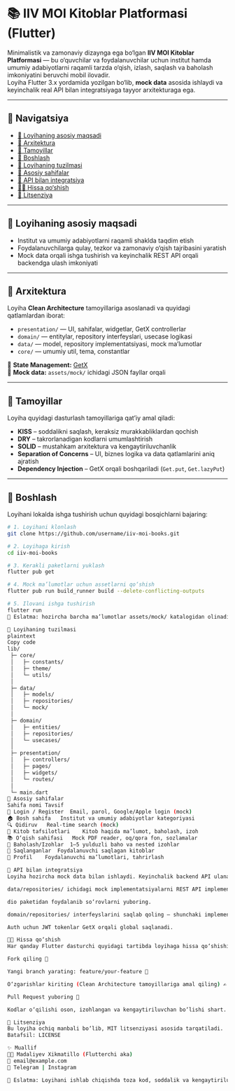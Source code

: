 # 📚 IIV MOI Kitoblar Platformasi (Flutter)

Minimalistik va zamonaviy dizaynga ega bo‘lgan **IIV MOI Kitoblar Platformasi** — bu o‘quvchilar va foydalanuvchilar uchun institut hamda umumiy adabiyotlarni raqamli tarzda o‘qish, izlash, saqlash va baholash imkoniyatini beruvchi mobil ilovadir.  
Loyiha Flutter 3.x yordamida yozilgan bo‘lib, **mock data** asosida ishlaydi va keyinchalik real API bilan integratsiyaga tayyor arxitekturaga ega.

---

## 🧭 Navigatsiya

- [📌 Loyihaning asosiy maqsadi](#-loyihaning-asosiy-maqsadi)  
- [🧱 Arxitektura](#-arxitektura)  
- [🧠 Tamoyillar](#-tamoyillar)  
- [🚀 Boshlash](#-boshlash)  
- [📂 Loyihaning tuzilmasi](#-loyihaning-tuzilmasi)  
- [📄 Asosiy sahifalar](#-asosiy-sahifalar)  
- [🔌 API bilan integratsiya](#-api-bilan-integratsiya)  
- [👨‍💻 Hissa qo‘shish](#-hissa-qo‘shish)  
- [📜 Litsenziya](#-litsenziya)

---

## 📌 Loyihaning asosiy maqsadi

- Institut va umumiy adabiyotlarni raqamli shaklda taqdim etish  
- Foydalanuvchilarga qulay, tezkor va zamonaviy o‘qish tajribasini yaratish  
- Mock data orqali ishga tushirish va keyinchalik REST API orqali backendga ulash imkoniyati

---

## 🧱 Arxitektura

Loyiha **Clean Architecture** tamoyillariga asoslanadi va quyidagi qatlamlardan iborat:

- `presentation/` — UI, sahifalar, widgetlar, GetX controllerlar  
- `domain/` — entitylar, repository interfeyslari, usecase logikasi  
- `data/` — model, repository implementatsiyasi, mock ma’lumotlar  
- `core/` — umumiy util, tema, constantlar

📌 **State Management:** [GetX](https://pub.dev/packages/get)  
📌 **Mock data:** `assets/mock/` ichidagi JSON fayllar orqali

---

## 🧠 Tamoyillar

Loyiha quyidagi dasturlash tamoyillariga qat’iy amal qiladi:

- **KISS** – soddalikni saqlash, keraksiz murakkabliklardan qochish  
- **DRY** – takrorlanadigan kodlarni umumlashtirish  
- **SOLID** – mustahkam arxitektura va kengaytiriluvchanlik  
- **Separation of Concerns** – UI, biznes logika va data qatlamlarini aniq ajratish  
- **Dependency Injection** – GetX orqali boshqariladi (`Get.put`, `Get.lazyPut`)

---

## 🚀 Boshlash

Loyihani lokalda ishga tushirish uchun quyidagi bosqichlarni bajaring:

```bash
# 1. Loyihani klonlash
git clone https://github.com/username/iiv-moi-books.git

# 2. Loyihaga kirish
cd iiv-moi-books

# 3. Kerakli paketlarni yuklash
flutter pub get

# 4. Mock ma’lumotlar uchun assetlarni qo‘shish
flutter pub run build_runner build --delete-conflicting-outputs

# 5. Ilovani ishga tushirish
flutter run
📌 Eslatma: hozircha barcha ma’lumotlar assets/mock/ katalogidan olinadi. Backend API hali ulanmagan.

📂 Loyihaning tuzilmasi
plaintext
Copy code
lib/
 ├─ core/
 │   ├─ constants/
 │   ├─ theme/
 │   └─ utils/
 │
 ├─ data/
 │   ├─ models/
 │   ├─ repositories/
 │   └─ mock/
 │
 ├─ domain/
 │   ├─ entities/
 │   ├─ repositories/
 │   └─ usecases/
 │
 ├─ presentation/
 │   ├─ controllers/
 │   ├─ pages/
 │   ├─ widgets/
 │   └─ routes/
 │
 └─ main.dart
📄 Asosiy sahifalar
Sahifa nomi	Tavsif
🔐 Login / Register	Email, parol, Google/Apple login (mock)
🏠 Bosh sahifa	Institut va umumiy adabiyotlar kategoriyasi
🔍 Qidiruv	Real-time search (mock)
📖 Kitob tafsilotlari	Kitob haqida ma’lumot, baholash, izoh
📚 O‘qish sahifasi	Mock PDF reader, oq/qora fon, sozlamalar
🌟 Baholash/Izohlar	1–5 yulduzli baho va nested izohlar
📌 Saqlanganlar	Foydalanuvchi saqlagan kitoblar
👤 Profil	Foydalanuvchi ma’lumotlari, tahrirlash

🔌 API bilan integratsiya
Loyiha hozircha mock data bilan ishlaydi. Keyinchalik backend API ulanayotganda quyidagilarni bajarish kifoya:

data/repositories/ ichidagi mock implementatsiyalarni REST API implementatsiyasi bilan almashtiring.

dio paketidan foydalanib so‘rovlarni yuboring.

domain/repositories/ interfeyslarini saqlab qoling — shunchaki implementatsiyani almashtirish kifoya bo‘ladi.

Auth uchun JWT tokenlar GetX orqali global saqlanadi.

👨‍💻 Hissa qo‘shish
Har qanday Flutter dasturchi quyidagi tartibda loyihaga hissa qo‘shishi mumkin:

Fork qiling 🔀

Yangi branch yarating: feature/your-feature 🌿

O‘zgarishlar kiriting (Clean Architecture tamoyillariga amal qiling) ✍️

Pull Request yuboring 📨

Kodlar o‘qilishi oson, izohlangan va kengaytiriluvchan bo‘lishi shart.

📜 Litsenziya
Bu loyiha ochiq manbali bo‘lib, MIT litsenziyasi asosida tarqatiladi.
Batafsil: LICENSE

✨ Muallif
👨‍💻 Madaliyev Xikmatillo (Flutterchi aka)
📧 email@example.com
📱 Telegram | Instagram

📝 Eslatma: Loyihani ishlab chiqishda toza kod, soddalik va kengaytiriluvchanlik asosiy ustuvorlik bo‘lib xizmat qiladi. Kodni ko‘rgan har bir dasturchi uni tushunishi, o‘zgartirishi va kengaytirishi oson bo‘lishi kerak.